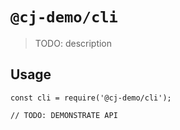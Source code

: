 # `@cj-demo/cli`

> TODO: description

## Usage

```
const cli = require('@cj-demo/cli');

// TODO: DEMONSTRATE API
```
